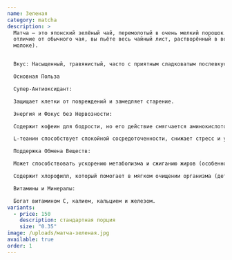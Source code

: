 ```yaml
---
name: Зеленая
category: matcha
description: >
  Матча — это японский зелёный чай, перемолотый в очень мелкий порошок. В
  отличие от обычного чая, вы пьёте весь чайный лист, растворённый в воде (или
  молоке).


  Вкус: Насыщенный, травянистый, часто с приятным сладковатым послевкусием.

  Основная Польза

  Супер-Антиоксидант:

  Защищает клетки от повреждений и замедляет старение.

  Энергия и Фокус без Нервозности:

  Содержит кофеин для бодрости, но его действие смягчается аминокислотой L-теанин.

  L-теанин способствует спокойной сосредоточенности, снижает стресс и улучшает концентрацию.

  Поддержка Обмена Веществ:

  Может способствовать ускорению метаболизма и сжиганию жиров (особенно при физической активности).

  Содержит хлорофилл, который помогает в мягком очищении организма (детокс).

  Витамины и Минералы:

  Богат витамином С, калием, кальцием и железом.
variants:
  - price: 150
    description: стандартная порция
    size: "0.35"
image: /uploads/матча-зеленая.jpg
available: true
order: 1
---
```

